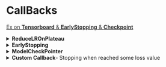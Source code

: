 <h1 id="nbspcallbacksnbsp">CallBacks</h1>


[<span style='color:#333'>Ex on **Tensorboard** & **EarlyStopping**  & **Checkpoint**</span>](file:///media/mosaab/Volume/Personal/Development/Courses%20Docs/zero_to_deep_learning_video/solutions/5%20Gradient%20Descent%20Exercises%20Solution.html#Exercise-4) 

<details><summary><strong>ReduceLROnPlateau</strong></summary>
<p>
<p><a href="https://keras.io/callbacks/#reducelronplateau"><strong>Docs</strong></a></p>

- Reduce learning rate when a metric has stopped improving.

<h4 id="1class">1. Class</h4>
~~~python
keras.callbacks.callbacks.ReduceLROnPlateau(
                        monitor='val_loss', 
                        factor=0.1, 
                        patience=10, 
                        verbose=0, 
                        mode='auto', 
                        min_delta=0.0001, 
                        cooldown=0, 
                        min_lr=0)
~~~

<h4 id="2example">2. Example</h4>
~~~python
reduce_lr = ReduceLROnPlateau(monitor='val_loss', factor=0.2,
                              patience=5, min_lr=0.001)
model.fit(X_train, Y_train, callbacks=[reduce_lr])
~~~
</p>
</details>

<details><summary><strong>EarlyStopping</strong></summary>
<p>
<a href="https://keras.io/callbacks/#earlystopping"><strong>Docs</strong></a>

<h4 id="1class">1. Class</h4>
~~~python
keras.callbacks.callbacks.EarlyStopping(
                        monitor='val_loss', 
                        min_delta=0, 
                        patience=0, 
                        verbose=0, 
                        mode='auto', 
                        baseline=None, 
                        restore_best_weights=False)

~~~

<h4 id="2example">2. Example</h4>
~~~python

~~~
</p>
</details>

<details><summary><b>ModelCheckPointer</b></summary>
<p>
<p><a href="file:///media/mosaab/Volume/Courses/Computer%20Science/Advanced/Machine%20Learning/Udacity/Udacity%20-%20Deep%20Learning%20Nanodegree%20Program/Part%2003-Module%2001-Lesson%2002_Convolutional%20Neural%20Networks/06.%20Model%20Validation%20in%20Keras.html">Example from DLND</a> </p>
<h4>1. Class</h4>
~~~python
keras.callbacks.callbacks.ModelCheckpoint(
								filepath, 
								monitor='val_loss', 
								verbose=0, 
								save_best_only=False, 
								save_weights_only=False, 
								mode='auto', 
								period=1)

~~~
<h4>2. Nice Example on Saving best weights</h4>
~~~python
# Checkpoint the weights when validation accuracy improves
from keras.models import Sequential
from keras.layers import Dense
from keras.callbacks import ModelCheckpoint
import matplotlib.pyplot as plt
import numpy
numpy.random.seed(seed)
# load pima indians dataset
dataset = numpy.loadtxt("pima-indians-diabetes.csv", delimiter=",")
# split into input (X) and output (Y) variables
X = dataset[:,0:8]
Y = dataset[:,8]
# create model
model = Sequential()
model.add(Dense(12, input_dim=8, activation='relu'))
model.add(Dense(8, activation='relu'))
model.add(Dense(1, activation='sigmoid'))
# Compile model
model.compile(loss='binary_crossentropy', optimizer='adam', metrics=['accuracy'])
# checkpoint
filepath="weights-improvement-{epoch:02d}-{val_accuracy:.2f}.hdf5"
checkpoint = ModelCheckpoint(filepath, monitor='val_accuracy', verbose=1, save_best_only=True, mode='max')
callbacks_list = [checkpoint]
# Fit the model
model.fit(X, Y, validation_split=0.33, epochs=150, batch_size=10, callbacks=callbacks_list, verbose=0)
~~~

<h4>3. Loading the best weights</h4>
~~~python
# How to load and use weights from a checkpoint
from keras.models import Sequential
from keras.layers import Dense
from keras.callbacks import ModelCheckpoint
import matplotlib.pyplot as plt
import numpy
# create model
model = Sequential()
model.add(Dense(12, input_dim=8, activation='relu'))
model.add(Dense(8, activation='relu'))
model.add(Dense(1, activation='sigmoid'))
# load weights
model.load_weights("weights.best.hdf5")
# Compile model (required to make predictions)
model.compile(loss='binary_crossentropy', optimizer='adam', metrics=['accuracy'])
print("Created model and loaded weights from file")
# load pima indians dataset
dataset = numpy.loadtxt("pima-indians-diabetes.csv", delimiter=",")
# split into input (X) and output (Y) variables
X = dataset[:,0:8]
Y = dataset[:,8]
# estimate accuracy on whole dataset using loaded weights
scores = model.evaluate(X, Y, verbose=0)
print("%s: %.2f%%" % (model.metrics_names[1], scores[1]*100))
~~~
</p>
</details>

<details><summary><b>Custom Callback</b>- Stopping when reached some loss value</summary><p>
```
import tensorflow as tf
print(tf.__version__)

class myCallback(tf.keras.callbacks.Callback):
  def on_epoch_end(self, epoch, logs={}):
    if(logs.get('loss')<0.4):
      print("\nReached 60% accuracy so cancelling training!")
      self.model.stop_training = True

callbacks = myCallback()

# Your models here.

model.compile(optimizer='adam', loss='sparse_categorical_crossentropy')
model.fit(training_images, training_labels, epochs=5, callbacks=[callbacks])
```

<h4>You can call the following methods:</h4>
<ul>
<li>on_train_begin()</li>
<li>on_train_end()</li>
<li>on_batch_end()</li>
<li>on_batch_begin()</li>
<li>on_predict_begin()</li>
<li>on_predict_end()</li>
</ul>
</p></details>

<details><summary><b>LR Schedular</b> How to choose the perfect learning rate</summary><ul>
<li><details><summary><b>Power Scheduling</b></summary><p>
```
# lr(t) = lr_0(t) / ( + t/s)**c
# t  = number of epoch.
# s = number of steps, after s steps, lr = lr/2, and so on.
# c = 1
optimizer = tf.keras.optimizers.SGD(lr=0.01, decay=1e-4)
```

</p></details></li>

<li><details><summary><b>Exponential Scheduling</b></summary><p>
<h4>First Method</h4>
```
lr_schedule = tf.keras.callbacks.LearningRateScheduler(
    lambda epoch: 1e-8 * 10**(epoch / 20))
    
optimizer = tf.keras.optimizers.SGD(lr=1e-8, momentum=0.9)

model.compile(loss="mse", optimizer=optimizer)

history = model.fit(dataset, epochs=100, callbacks=[lr_schedule], verbose=0)
```

```
# Plot lrs along epochs, choose the lowest value.
# Then run your model again with the updated value of the learning rate.
lrs = 1e-8 * (10 ** (np.arange(100) / 20))
plt.semilogx(lrs, history.history["loss"])
plt.axis([1e-8, 1e-3, 0, 300])
```
<h4>Another way to do it</h4>
```
s = 20 * len(X_train) // 32 # number of steps in 20 epochs (batch size = 32)
learning_rate = keras.optimizers.schedules.ExponentialDecay(0.01, s, 0.1)
optimizer = keras.optimizers.SGD(learning_rate)
```
</p></details></li>

<li><details><summary><b>Piecewise Constant Scheduling</b></summary><p>
```
def piecewise_constant_fn(epoch):
    if epoch < 5:
        return 0.01
    elif epoch < 15:
        return 0.005
    else:
        return 0.001
```

```
def piecewise_constant(boundaries, values):
    boundaries = np.array([0] + boundaries)
    values = np.array(values)
    def piecewise_constant_fn(epoch):
        return values[np.argmax(boundaries > epoch) - 1]
    return piecewise_constant_fn

piecewise_constant_fn = piecewise_constant([5, 15], [0.01, 0.005, 0.001])
```

```
lr_scheduler = keras.callbacks.LearningRateScheduler(piecewise_constant_fn)
# ...
history = model.fit(X_train_scaled, y_train, epochs=n_epochs,
                    validation_data=(X_valid_scaled, y_valid),
                    callbacks=[lr_scheduler])

```
</p></details></li>

<li><details><summary><b>Performance Scheduling</b></summary><p>
```
lr_scheduler = keras.callbacks.ReduceLROnPlateau(factor=0.5, patience=5)
```

```
# Visualize Learing_rate vs. validation loss.
plt.plot(history.epoch, history.history["lr"], "bo-")
plt.xlabel("Epoch")
plt.ylabel("Learning Rate", color='b')
plt.tick_params('y', colors='b')
plt.gca().set_xlim(0, n_epochs - 1)
plt.grid(True)

ax2 = plt.gca().twinx()
ax2.plot(history.epoch, history.history["val_loss"], "r^-")
ax2.set_ylabel('Validation Loss', color='r')
ax2.tick_params('y', colors='r')

plt.title("Reduce LR on Plateau", fontsize=14)
plt.show()


```
</p></details></li>


</ul></details>

<details><summary><b>Tensorboard</b></summary>
```
import os
root_logdir = os.path.join(os.curdir, "my_logs")

def get_run_logdir():
    import time
    run_id = time.strftime("run_%Y_%m_%d-%H_%M_%S")
    return os.path.join(root_logdir, run_id)

run_logdir = get_run_logdir()

# 2. Fit the model.
tensorboard_cv = tf.keras.callbacks.TensorBoard(run_logdir)
history = model.fit(X_train_scaled,
                    y_train,
                    epochs=20,
                    validation_data=(X_valid_scaled, y_valid),
                    callbacks=[tensorboard_cv])
                    
# 3. Show Tensorboard
!tensorboard --logdir=./my_logs --port=6006

# Note, the last command won't work in colab, search for it.
```
</details>
